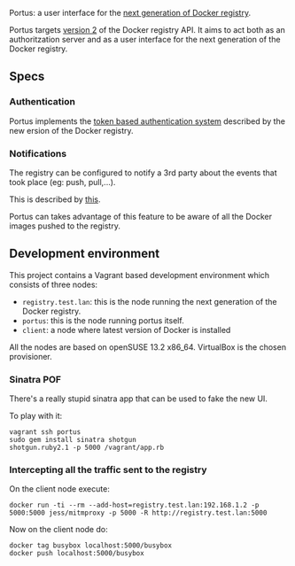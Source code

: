 Portus: a user interface for the [next generation of Docker registry](https://github.com/docker/distribution).

Portus targets [version 2](https://github.com/docker/distribution/blob/master/docs/spec/api.md)
of the Docker registry API. It aims to act both as
an authoritzation server and as a user interface for the next generation of the
Docker registry.

## Specs


### Authentication

Portus implements the [token based authentication system](https://github.com/docker/distribution/blob/master/docs/spec/auth/token.md)
described by the new ersion of the Docker registry.

### Notifications

The registry can be configured to notify a 3rd party about the events that took
place (eg: push, pull,...).

This is described by [this](https://github.com/docker/distribution/blob/master/docs/notifications.md).

Portus can takes advantage of this feature to be aware of all the Docker images
pushed to the registry.

## Development environment

This project contains a Vagrant based development environment which consists of
three nodes:

  * `registry.test.lan`: this is the node running the next generation of the
    Docker registry.
  * `portus`: this is the node running portus itself.
  * `client`: a node where latest version of Docker is installed

All the nodes are based on openSUSE 13.2 x86_64. VirtualBox is the chosen
provisioner.


### Sinatra POF

There's a really stupid sinatra app that can be used to fake the new UI.

To play with it:

```
vagrant ssh portus
sudo gem install sinatra shotgun
shotgun.ruby2.1 -p 5000 /vagrant/app.rb
```

### Intercepting all the traffic sent to the registry

On the client node execute:

```
docker run -ti --rm --add-host=registry.test.lan:192.168.1.2 -p 5000:5000 jess/mitmproxy -p 5000 -R http://registry.test.lan:5000
```

Now on the client node do:

```
docker tag busybox localhost:5000/busybox
docker push localhost:5000/busybox
```
